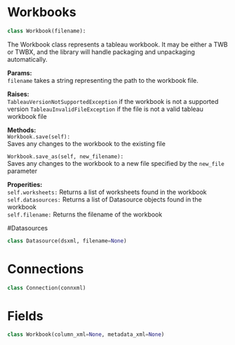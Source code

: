 # Workbooks
```python
class Workbook(filename):
```

The Workbook class represents a tableau workbook. It may be either a TWB or TWBX, and the library will handle packaging and unpackaging automatically. 

**Params:**  
`filename` takes a string representing the path to the workbook file.  

**Raises:**  
`TableauVersionNotSupportedException` if the workbook is not a supported version
`TableauInvalidFileException` if the file is not a valid tableau workbook file

**Methods:**  
`Workbook.save(self):`  
Saves any changes to the workbook to the existing file

`Workbook.save_as(self, new_filename):`  
Saves any changes to the workbook to a new file specified by the `new_file` parameter

**Properities:**  
`self.worksheets:` Returns a list of worksheets found in the workbook  
`self.datasources:` Returns a list of Datasource objects found in the workbook  
`self.filename:` Returns the filename of the workbook  

#Datasources
```python
class Datasource(dsxml, filename=None)
```

# Connections
```python
class Connection(connxml)
```

# Fields
```python
class Workbook(column_xml=None, metadata_xml=None)
```
